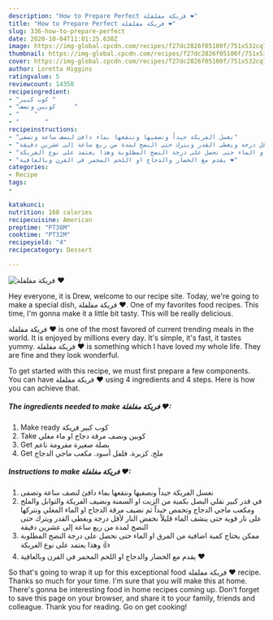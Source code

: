 ```yaml
---
description: "How to Prepare Perfect فريكة مفلفلة ❤"
title: "How to Prepare Perfect فريكة مفلفلة ❤"
slug: 336-how-to-prepare-perfect
date: 2020-10-04T11:01:25.638Z
image: https://img-global.cpcdn.com/recipes/f27dc2826f05100f/751x532cq70/الصورة-الرئيسية-لوصفةفريكة-مفلفلة-❤.jpg
thumbnail: https://img-global.cpcdn.com/recipes/f27dc2826f05100f/751x532cq70/الصورة-الرئيسية-لوصفةفريكة-مفلفلة-❤.jpg
cover: https://img-global.cpcdn.com/recipes/f27dc2826f05100f/751x532cq70/الصورة-الرئيسية-لوصفةفريكة-مفلفلة-❤.jpg
author: Loretta Higgins
ratingvalue: 5
reviewcount: 14350
recipeingredient:
- "كوب كبير "
- "كوبين ونصف     "
- "    "
- "       "
recipeinstructions:
- "نغسل الفريكة جيداً ونصفيها وننقعها بماء دافئ لنصف ساعة وتصفى"
- "في قدر كبير نقلي البصل بكمية من الزيت او السمنة ونضيف الفريكة والتوابل والملح ومكعب ماجي الدجاج وتحمص جيداً ثم نضيف مرقة الدجاج او الماء المغلي ونتركها على نار قوية حتى ينشف الماء قليلاً نخفض النار لأقل درجة ويغطى القدر ويترك حتى النضج لمدة من ربع ساعة إلى عشرين دقيقة"
- "ممكن يحتاج كمية اضافية من المرق او الماء حتى نحصل على درجة النضج المطلوبة وهذا يعتمد على نوع الفريكة 👍"
- "يقدم مع الخضار والدجاج او اللحم المحمر في الفرن وبالعافية ❤"
categories:
- Recipe
tags:
- 

katakunci:  
nutrition: 168 calories
recipecuisine: American
preptime: "PT38M"
cooktime: "PT32M"
recipeyield: "4"
recipecategory: Dessert

---
```



![فريكة مفلفلة ❤](https://img-global.cpcdn.com/recipes/f27dc2826f05100f/751x532cq70/الصورة-الرئيسية-لوصفةفريكة-مفلفلة-❤.jpg)

Hey everyone, it is Drew, welcome to our recipe site. Today, we're going to make a special dish, فريكة مفلفلة ❤. One of my favorites food recipes. This time, I'm gonna make it a little bit tasty. This will be really delicious.

فريكة مفلفلة ❤ is one of the most favored of current trending meals in the world. It is enjoyed by millions every day. It's simple, it's fast, it tastes yummy. فريكة مفلفلة ❤ is something which I have loved my whole life. They are fine and they look wonderful.




To get started with this recipe, we must first prepare a few components. You can have فريكة مفلفلة ❤ using 4 ingredients and 4 steps. Here is how you can achieve that.

<!--inarticleads1-->

##### The ingredients needed to make فريكة مفلفلة ❤:

1. Make ready كوب كبير فريكة
1. Take كوبين ونصف مرقة دجاج او ماء مغلي
1. Get  بصلة صغيرة مفرومة ناعم
1. Get  ملح. كزبرة. فلفل أسود. مكعب ماجي الدجاج




<!--inarticleads2-->

##### Instructions to make فريكة مفلفلة ❤:

1. نغسل الفريكة جيداً ونصفيها وننقعها بماء دافئ لنصف ساعة وتصفى
1. في قدر كبير نقلي البصل بكمية من الزيت او السمنة ونضيف الفريكة والتوابل والملح ومكعب ماجي الدجاج وتحمص جيداً ثم نضيف مرقة الدجاج او الماء المغلي ونتركها على نار قوية حتى ينشف الماء قليلاً نخفض النار لأقل درجة ويغطى القدر ويترك حتى النضج لمدة من ربع ساعة إلى عشرين دقيقة
1. ممكن يحتاج كمية اضافية من المرق او الماء حتى نحصل على درجة النضج المطلوبة وهذا يعتمد على نوع الفريكة 👍
1. يقدم مع الخضار والدجاج او اللحم المحمر في الفرن وبالعافية ❤




So that's going to wrap it up for this exceptional food فريكة مفلفلة ❤ recipe. Thanks so much for your time. I'm sure that you will make this at home. There's gonna be interesting food in home recipes coming up. Don't forget to save this page on your browser, and share it to your family, friends and colleague. Thank you for reading. Go on get cooking!
